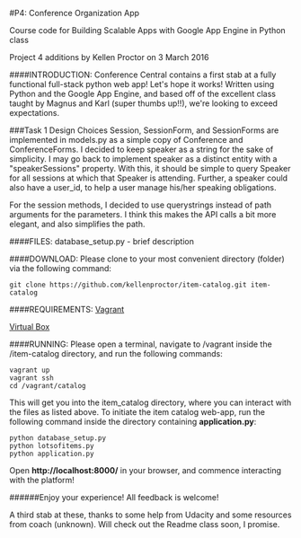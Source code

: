 #P4: Conference Organization App

Course code for Building Scalable Apps with Google App Engine in Python class

Project 4 additions by Kellen Proctor on 3 March 2016

####INTRODUCTION:
Conference Central contains a first stab at a fully functional full-stack python web app! Let's hope it works! Written using Python and the Google App Engine, and based off of the excellent class taught by Magnus and Karl (super thumbs up!!), we're looking to exceed expectations.

###Task 1 Design Choices
Session, SessionForm, and SessionForms are implemented in models.py as a simple copy of Conference and ConferenceForms. I decided to keep speaker as a string for the sake of simplicity. I may go back to implement speaker as a distinct entity with a "speakerSessions" property. With this, it should be simple to query Speaker for all sessions at which that Speaker is attending. Further, a speaker could also have a user_id, to help a user manage his/her speaking obligations.

For the session methods, I decided to use querystrings instead of path arguments for the parameters. I think this makes the API calls a bit more elegant, and also simplifies the path.


####FILES:
database_setup.py - brief description

####DOWNLOAD:
Please clone to your most convenient directory (folder) via the following
command:


```
git clone https://github.com/kellenproctor/item-catalog.git item-catalog
```

####REQUIREMENTS:
[Vagrant](https://www.vagrantup.com/)

[Virtual Box](https://www.virtualbox.org/)

####RUNNING:
Please open a terminal, navigate to /vagrant inside the /item-catalog
directory, and run the following commands:

```
vagrant up
vagrant ssh
cd /vagrant/catalog
```

This will get you into the item_catalog directory, where you can interact with
the files as listed above. To initiate the item catalog web-app,
run the following command inside the directory containing **application.py**:

```
python database_setup.py
python lotsofitems.py
python application.py
```

Open **http://localhost:8000/** in your browser, and commence interacting with
the platform!


######Enjoy your experience! All feedback is welcome!

A third stab at these, thanks to some help from Udacity and some resources
from coach (unknown). Will check out the Readme class soon, I promise.